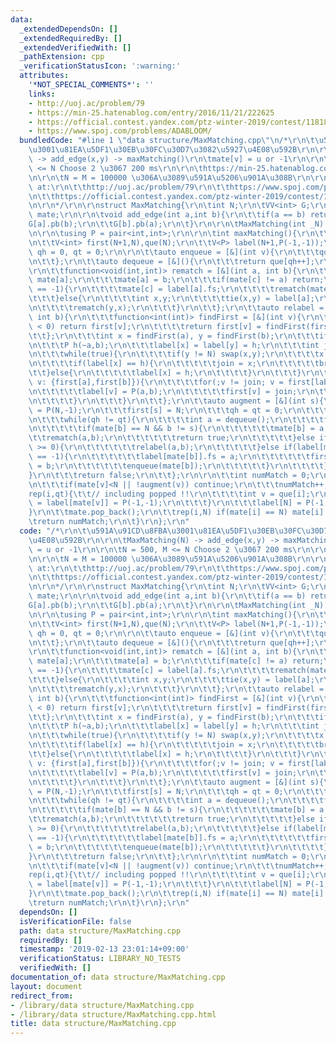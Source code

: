 ```yaml
---
data:
  _extendedDependsOn: []
  _extendedRequiredBy: []
  _extendedVerifiedWith: []
  _pathExtension: cpp
  _verificationStatusIcon: ':warning:'
  attributes:
    '*NOT_SPECIAL_COMMENTS*': ''
    links:
    - http://uoj.ac/problem/79
    - https://min-25.hatenablog.com/entry/2016/11/21/222625
    - https://official.contest.yandex.com/ptz-winter-2019/contest/11818/problems
    - https://www.spoj.com/problems/ADABLOOM/
  bundledCode: "#line 1 \"data structure/MaxMatching.cpp\"\n/*\r\n\t\u591A\u91CD\u8FBA\
    \u3001\u81EA\u5DF1\u30EB\u30FC\u30D7\u3082\u5927\u4E08\u592B\r\n\r\n\tMaxMatching(N)\
    \ -> add_edge(x,y) -> maxMatching()\r\n\tmate[v] = u or -1\r\n\r\n\tN = 500, M\
    \ <= N Choose 2 \u3067 200 ms\r\n\r\n\thttps://min-25.hatenablog.com/entry/2016/11/21/222625\r\
    \n\r\n\tN = M = 100000 \u306A\u3089\u591A\u5206\u901A\u308B\r\n\r\n\tverified\
    \ at:\r\n\t\thttp://uoj.ac/problem/79\r\n\t\thttps://www.spoj.com/problems/ADABLOOM/\r\
    \n\t\thttps://official.contest.yandex.com/ptz-winter-2019/contest/11818/problems\r\
    \n\r\n*/\r\n\r\nstruct MaxMatching{\r\n\tint N;\r\n\tVV<int> G;\r\n\r\n\tV<int>\
    \ mate;\r\n\r\n\tvoid add_edge(int a,int b){\r\n\t\tif(a == b) return;\r\n\t\t\
    G[a].pb(b);\r\n\t\tG[b].pb(a);\r\n\t}\r\n\r\n\tMaxMatching(int _N):N(_N),G(N){}\r\
    \n\r\n\tusing P = pair<int,int>;\r\n\r\n\tint maxMatching(){\r\n\t\tmate = V<int>(N+1,N);\r\
    \n\t\tV<int> first(N+1,N),que(N);\r\n\t\tV<P> label(N+1,P(-1,-1));\r\n\t\tint\
    \ qh = 0, qt = 0;\r\n\r\n\t\tauto enqueue = [&](int v){\r\n\t\t\tque[qt++] = v;\r\
    \n\t\t};\r\n\t\tauto dequeue = [&](){\r\n\t\t\treturn que[qh++];\r\n\t\t};\r\n\
    \r\n\t\tfunction<void(int,int)> rematch = [&](int a, int b){\r\n\t\t\tint c =\
    \ mate[a];\r\n\t\t\tmate[a] = b;\r\n\t\t\tif(mate[c] != a) return;\r\n\t\t\tif(label[a].sc\
    \ == -1){\r\n\t\t\t\tmate[c] = label[a].fs;\r\n\t\t\t\trematch(mate[c],c);\r\n\
    \t\t\t}else{\r\n\t\t\t\tint x,y;\r\n\t\t\t\ttie(x,y) = label[a];\r\n\t\t\t\trematch(x,y);\r\
    \n\t\t\t\trematch(y,x);\r\n\t\t\t}\r\n\t\t};\r\n\t\tauto relabel = [&](int a,\
    \ int b){\r\n\t\t\tfunction<int(int)> findFirst = [&](int v){\r\n\t\t\t\tif(label[first[v]].fs\
    \ < 0) return first[v];\r\n\t\t\t\treturn first[v] = findFirst(first[v]);\r\n\t\
    \t\t};\r\n\t\t\tint x = findFirst(a), y = findFirst(b);\r\n\t\t\tif(x == y) return;\r\
    \n\t\t\tP h(~a,b);\r\n\t\t\tlabel[x] = label[y] = h;\r\n\t\t\tint join = -1;\r\
    \n\t\t\twhile(true){\r\n\t\t\t\tif(y != N) swap(x,y);\r\n\t\t\t\tx = findFirst(label[mate[x]].fs);\r\
    \n\t\t\t\tif(label[x] == h){\r\n\t\t\t\t\tjoin = x;\r\n\t\t\t\t\tbreak;\r\n\t\t\
    \t\t}else{\r\n\t\t\t\t\tlabel[x] = h;\r\n\t\t\t\t}\r\n\t\t\t}\r\n\t\t\tfor(int\
    \ v: {first[a],first[b]}){\r\n\t\t\t\tfor(;v != join; v = first[label[mate[v]].fs]){\r\
    \n\t\t\t\t\tlabel[v] = P(a,b);\r\n\t\t\t\t\tfirst[v] = join;\r\n\t\t\t\t\tenqueue(v);\r\
    \n\t\t\t\t}\r\n\t\t\t}\r\n\t\t};\r\n\t\tauto augment = [&](int s){\r\n\t\t\tlabel[s]\
    \ = P(N,-1);\r\n\t\t\tfirst[s] = N;\r\n\t\t\tqh = qt = 0;\r\n\t\t\tenqueue(s);\r\
    \n\t\t\twhile(qh != qt){\r\n\t\t\t\tint a = dequeue();\r\n\t\t\t\tfor(int b: G[a]){\r\
    \n\t\t\t\t\tif(mate[b] == N && b != s){\r\n\t\t\t\t\t\tmate[b] = a;\r\n\t\t\t\t\
    \t\trematch(a,b);\r\n\t\t\t\t\t\treturn true;\r\n\t\t\t\t\t}else if(label[b].fs\
    \ >= 0){\r\n\t\t\t\t\t\trelabel(a,b);\r\n\t\t\t\t\t}else if(label[mate[b]].fs\
    \ == -1){\r\n\t\t\t\t\t\tlabel[mate[b]].fs = a;\r\n\t\t\t\t\t\tfirst[mate[b]]\
    \ = b;\r\n\t\t\t\t\t\tenqueue(mate[b]);\r\n\t\t\t\t\t}\r\n\t\t\t\t}\r\n\t\t\t\
    }\r\n\t\t\treturn false;\r\n\t\t};\r\n\r\n\t\tint numMatch = 0;\r\n\t\trep(v,N){\r\
    \n\t\t\tif(mate[v]<N || !augment(v)) continue;\r\n\t\t\tnumMatch++;\r\n\t\t\t\
    rep(i,qt){\t\t// including popped !!\r\n\t\t\t\tint v = que[i];\r\n\t\t\t\tlabel[v]\
    \ = label[mate[v]] = P(-1,-1);\r\n\t\t\t}\r\n\t\t\tlabel[N] = P(-1,-1);\r\n\t\t\
    }\r\n\t\tmate.pop_back();\r\n\t\trep(i,N) if(mate[i] == N) mate[i] = -1;\r\n\t\
    \treturn numMatch;\r\n\t}\r\n};\r\n"
  code: "/*\r\n\t\u591A\u91CD\u8FBA\u3001\u81EA\u5DF1\u30EB\u30FC\u30D7\u3082\u5927\
    \u4E08\u592B\r\n\r\n\tMaxMatching(N) -> add_edge(x,y) -> maxMatching()\r\n\tmate[v]\
    \ = u or -1\r\n\r\n\tN = 500, M <= N Choose 2 \u3067 200 ms\r\n\r\n\thttps://min-25.hatenablog.com/entry/2016/11/21/222625\r\
    \n\r\n\tN = M = 100000 \u306A\u3089\u591A\u5206\u901A\u308B\r\n\r\n\tverified\
    \ at:\r\n\t\thttp://uoj.ac/problem/79\r\n\t\thttps://www.spoj.com/problems/ADABLOOM/\r\
    \n\t\thttps://official.contest.yandex.com/ptz-winter-2019/contest/11818/problems\r\
    \n\r\n*/\r\n\r\nstruct MaxMatching{\r\n\tint N;\r\n\tVV<int> G;\r\n\r\n\tV<int>\
    \ mate;\r\n\r\n\tvoid add_edge(int a,int b){\r\n\t\tif(a == b) return;\r\n\t\t\
    G[a].pb(b);\r\n\t\tG[b].pb(a);\r\n\t}\r\n\r\n\tMaxMatching(int _N):N(_N),G(N){}\r\
    \n\r\n\tusing P = pair<int,int>;\r\n\r\n\tint maxMatching(){\r\n\t\tmate = V<int>(N+1,N);\r\
    \n\t\tV<int> first(N+1,N),que(N);\r\n\t\tV<P> label(N+1,P(-1,-1));\r\n\t\tint\
    \ qh = 0, qt = 0;\r\n\r\n\t\tauto enqueue = [&](int v){\r\n\t\t\tque[qt++] = v;\r\
    \n\t\t};\r\n\t\tauto dequeue = [&](){\r\n\t\t\treturn que[qh++];\r\n\t\t};\r\n\
    \r\n\t\tfunction<void(int,int)> rematch = [&](int a, int b){\r\n\t\t\tint c =\
    \ mate[a];\r\n\t\t\tmate[a] = b;\r\n\t\t\tif(mate[c] != a) return;\r\n\t\t\tif(label[a].sc\
    \ == -1){\r\n\t\t\t\tmate[c] = label[a].fs;\r\n\t\t\t\trematch(mate[c],c);\r\n\
    \t\t\t}else{\r\n\t\t\t\tint x,y;\r\n\t\t\t\ttie(x,y) = label[a];\r\n\t\t\t\trematch(x,y);\r\
    \n\t\t\t\trematch(y,x);\r\n\t\t\t}\r\n\t\t};\r\n\t\tauto relabel = [&](int a,\
    \ int b){\r\n\t\t\tfunction<int(int)> findFirst = [&](int v){\r\n\t\t\t\tif(label[first[v]].fs\
    \ < 0) return first[v];\r\n\t\t\t\treturn first[v] = findFirst(first[v]);\r\n\t\
    \t\t};\r\n\t\t\tint x = findFirst(a), y = findFirst(b);\r\n\t\t\tif(x == y) return;\r\
    \n\t\t\tP h(~a,b);\r\n\t\t\tlabel[x] = label[y] = h;\r\n\t\t\tint join = -1;\r\
    \n\t\t\twhile(true){\r\n\t\t\t\tif(y != N) swap(x,y);\r\n\t\t\t\tx = findFirst(label[mate[x]].fs);\r\
    \n\t\t\t\tif(label[x] == h){\r\n\t\t\t\t\tjoin = x;\r\n\t\t\t\t\tbreak;\r\n\t\t\
    \t\t}else{\r\n\t\t\t\t\tlabel[x] = h;\r\n\t\t\t\t}\r\n\t\t\t}\r\n\t\t\tfor(int\
    \ v: {first[a],first[b]}){\r\n\t\t\t\tfor(;v != join; v = first[label[mate[v]].fs]){\r\
    \n\t\t\t\t\tlabel[v] = P(a,b);\r\n\t\t\t\t\tfirst[v] = join;\r\n\t\t\t\t\tenqueue(v);\r\
    \n\t\t\t\t}\r\n\t\t\t}\r\n\t\t};\r\n\t\tauto augment = [&](int s){\r\n\t\t\tlabel[s]\
    \ = P(N,-1);\r\n\t\t\tfirst[s] = N;\r\n\t\t\tqh = qt = 0;\r\n\t\t\tenqueue(s);\r\
    \n\t\t\twhile(qh != qt){\r\n\t\t\t\tint a = dequeue();\r\n\t\t\t\tfor(int b: G[a]){\r\
    \n\t\t\t\t\tif(mate[b] == N && b != s){\r\n\t\t\t\t\t\tmate[b] = a;\r\n\t\t\t\t\
    \t\trematch(a,b);\r\n\t\t\t\t\t\treturn true;\r\n\t\t\t\t\t}else if(label[b].fs\
    \ >= 0){\r\n\t\t\t\t\t\trelabel(a,b);\r\n\t\t\t\t\t}else if(label[mate[b]].fs\
    \ == -1){\r\n\t\t\t\t\t\tlabel[mate[b]].fs = a;\r\n\t\t\t\t\t\tfirst[mate[b]]\
    \ = b;\r\n\t\t\t\t\t\tenqueue(mate[b]);\r\n\t\t\t\t\t}\r\n\t\t\t\t}\r\n\t\t\t\
    }\r\n\t\t\treturn false;\r\n\t\t};\r\n\r\n\t\tint numMatch = 0;\r\n\t\trep(v,N){\r\
    \n\t\t\tif(mate[v]<N || !augment(v)) continue;\r\n\t\t\tnumMatch++;\r\n\t\t\t\
    rep(i,qt){\t\t// including popped !!\r\n\t\t\t\tint v = que[i];\r\n\t\t\t\tlabel[v]\
    \ = label[mate[v]] = P(-1,-1);\r\n\t\t\t}\r\n\t\t\tlabel[N] = P(-1,-1);\r\n\t\t\
    }\r\n\t\tmate.pop_back();\r\n\t\trep(i,N) if(mate[i] == N) mate[i] = -1;\r\n\t\
    \treturn numMatch;\r\n\t}\r\n};\r\n"
  dependsOn: []
  isVerificationFile: false
  path: data structure/MaxMatching.cpp
  requiredBy: []
  timestamp: '2019-02-13 23:01:14+09:00'
  verificationStatus: LIBRARY_NO_TESTS
  verifiedWith: []
documentation_of: data structure/MaxMatching.cpp
layout: document
redirect_from:
- /library/data structure/MaxMatching.cpp
- /library/data structure/MaxMatching.cpp.html
title: data structure/MaxMatching.cpp
---
```

